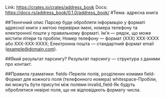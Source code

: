 
Link: https://crates.io/crates/address_book Docs: https://docs.rs/address_book/0.1.0/address_book/
#Тема: адресна книга

##Технічний опис
Парсер буде обробляти інформацію у форматі адресної книги з метою перевірки імені,
номера телефону та електронної пошти у правильному форматі. 
Ім'я — рядок, що може містити літери та пробіли;
Номер телефону — формат (XXX) XXX-XXXX або XXX-XXX-XXXX;
Електронна пошта — стандартний формат email (example@domain.com).

##Який результат парсингу?
Результат парсингу — структура з даними про контакт.

##Правила граматики:
fields-Перелік полів, розділених комами
field-Формат для кожного поля (телефонного номера)
whitespace-Пробіли, які можуть бути присутні між полями
invalid_field-Як будуть оброблятися невірні поля, що не відповідають формату числа.

